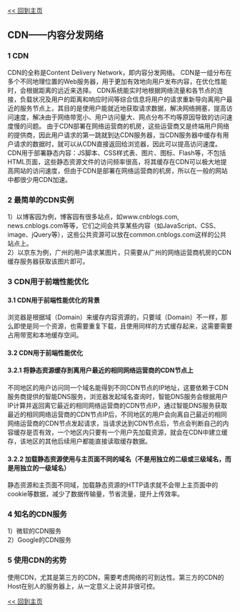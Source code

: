 [<< 回到主页](http://suzy1993.github.io/misszy/)

## CDN——内容分发网络

### 1 CDN
CDN的全称是Content Delivery Network，即内容分发网络。
CDN是一组分布在多个不同地理位置的Web服务器，用于更加有效地向用户发布内容，在优化性能时，会根据距离的远近来选择。
CDN系统能实时地根据网络流量和各节点的连接，负载状况及用户的距离和响应时间等综合信息将用户的请求重新导向离用户最近的服务节点上，其目的是使用户能就近地获取请求数据，解决网络拥塞，提高访问速度，解决由于网络带宽小、用户访问量大、网点分布不均等原因导致的访问速度慢的问题。
由于CDN部署在网络运营商的机房，这些运营商又是终端用户网络的提供商，因此用户请求的第一跳就到达CDN服务器，当CDN服务器中缓存有用户请求的数据时，就可以从CDN直接返回给浏览器，因此可以提高访问速度。
CDN用于部署静态内容：JS脚本、CSS样式表、图片、图标、Flash等，不包括HTML页面，这些静态资源文件的访问频率很高，将其缓存在CDN可以极大地提高网站的访问速度，但由于CDN是部署在网络运营商的机房，所以在一般的网站中都很少用CDN加速。

### 2 最简单的CDN实例
1）以博客园为例，博客园有很多站点，如www.cnblogs.com, news.cnblogs.com等等，它们之间会共享某些内容（如JavaScript、CSS、image、jQuery等），这些公共资源可以放在common.cnblogs.com这样的公共站点上。  
2）以京东为例，广州的用户请求某图片，只需要从广州的网络运营商机房的CDN缓存服务器获取该图片即可。

### 3 CDN用于前端性能优化
#### 3.1 CDN用于前端性能优化的背景
浏览器是根据域（Domain）来缓存内容资源的，只要域（Domain）不一样，那么即使是同一个资源，也需要重复下载，且使用同样的方式缓存起来，这需要需要占用带宽和本地缓存空间。

#### 3.2 CDN用于前端性能优化
#### 3.2.1 将静态资源缓存到离用户最近的相同网络运营商的CDN节点上
不同地区的用户访问同一个域名能得到不同CDN节点的IP地址，这要依赖于CDN服务商提供的智能DNS服务，浏览器发起域名查询时，智能DNS服务会根据用户IP计算并返回离它最近的相同网络运营商的CDN节点IP，通过智能DNS服务获取最近的相同网络运营商的CDN节点IP后，不同地区的用户会向离自己最近的相同网络运营商的CDN节点发起请求，当请求达到CDN节点后，节点会判断自己的内容缓存是否有效，一个地区内只要有一个用户先加载资源，就会在CDN中建立缓存，该地区的其他后续用户都能直接读取缓存数据。

#### 3.2.2 加载静态资源使用与主页面不同的域名（不是用独立的二级或三级域名，而是用独立的一级域名）
静态资源和主页面不同域，加载静态资源的HTTP请求就不会带上主页面中的cookie等数据，减少了数据传输量，节省流量，提升上传效率。

### 4 知名的CDN服务
1）微软的CDN服务  
2）Google的CDN服务

### 5 使用CDN的劣势
使用CDN，尤其是第三方的CDN，需要考虑网络的可到达性。第三方的CDN的Host在别人的服务器上，从一定意义上说并非很可控。

[<< 回到主页](http://suzy1993.github.io/misszy/)
